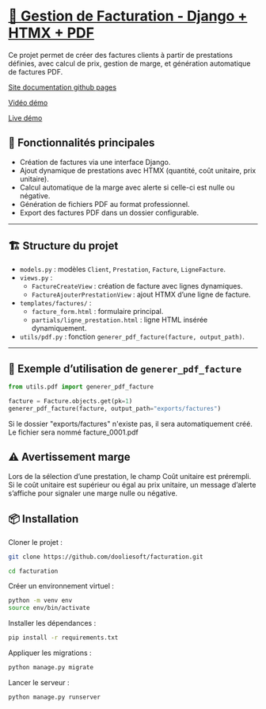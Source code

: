 # [🧾 Gestion de Facturation - Django + HTMX + PDF](https://dooliesoft.github.io/facturation/)

Ce projet permet de créer des factures clients à partir de prestations définies, avec calcul de prix, gestion de marge, et génération automatique de factures PDF.

[Site documentation github pages](https://dooliesoft.github.io/facturation/)

[Vidéo démo](./descriptions.md)

[Live démo](https://cimeclean.pythonanywhere.com/)

## 🔧 Fonctionnalités principales

- Création de factures via une interface Django.
- Ajout dynamique de prestations avec HTMX (quantité, coût unitaire, prix unitaire).
- Calcul automatique de la marge avec alerte si celle-ci est nulle ou négative.
- Génération de fichiers PDF au format professionnel.
- Export des factures PDF dans un dossier configurable.

---

## 🏗 Structure du projet

- `models.py` : modèles `Client`, `Prestation`, `Facture`, `LigneFacture`.
- `views.py` :
  - `FactureCreateView` : création de facture avec lignes dynamiques.
  - `FactureAjouterPrestationView` : ajout HTMX d’une ligne de facture.
- `templates/factures/` :
  - `facture_form.html` : formulaire principal.
  - `partials/ligne_prestation.html` : ligne HTML insérée dynamiquement.
- `utils/pdf.py` : fonction `generer_pdf_facture(facture, output_path)`.

---

## 📄 Exemple d’utilisation de `generer_pdf_facture`

```python
from utils.pdf import generer_pdf_facture

facture = Facture.objects.get(pk=1)
generer_pdf_facture(facture, output_path="exports/factures")
```

Si le dossier "exports/factures" n'existe pas, il sera automatiquement créé. Le fichier sera nommé facture_0001.pdf

## ⚠️ Avertissement marge

Lors de la sélection d’une prestation, le champ Coût unitaire est prérempli. Si le coût unitaire est supérieur ou égal au prix unitaire, un message d’alerte s’affiche pour signaler une marge nulle ou négative.

## 📦 Installation

Cloner le projet :
```bash
git clone https://github.com/dooliesoft/facturation.git
```

```bash
cd facturation
```

Créer un environnement virtuel :
```bash
python -m venv env
source env/bin/activate
```

Installer les dépendances :
```bash
pip install -r requirements.txt
```

Appliquer les migrations :
```bash
python manage.py migrate
```

Lancer le serveur :
```bash
python manage.py runserver
```
